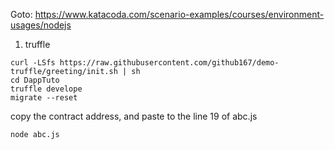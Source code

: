 Goto: https://www.katacoda.com/scenario-examples/courses/environment-usages/nodejs

1. truffle
```
curl -LSfs https://raw.githubusercontent.com/github167/demo-truffle/greeting/init.sh | sh
cd DappTuto
truffle develope
migrate --reset

```
copy the contract address, and paste to the line 19 of abc.js
```
node abc.js
```

